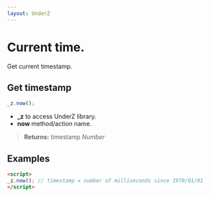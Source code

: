 ```yaml
---
layout: UnderZ
---
```

# Current time.
Get current timestamp.


## Get timestamp
```js
_z.now();
```

* **_z** to access UnderZ library.
* **now** method/action name.

> **Returns:** timestamp _Number_


## Examples

```html
<script>
_z.now(); // timestamp = number of milliseconds since 1970/01/01
</script>

```
